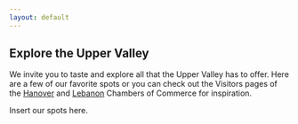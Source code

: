 ```yaml
---
layout: default
---
```


## Explore the Upper Valley ##

We invite you to taste and explore all that the Upper Valley has to offer. Here are a few of our favorite spots or you can check out the Visitors pages of the [Hanover](http://www.hanoverchamber.org/index.php?id=178&page=Hanover%20Area%20Chamber%20of%20Commerce%20-%20Visitors) and [Lebanon](http://lebanonchamber.com/visitors/) Chambers of Commerce for inspiration.

Insert our spots here.